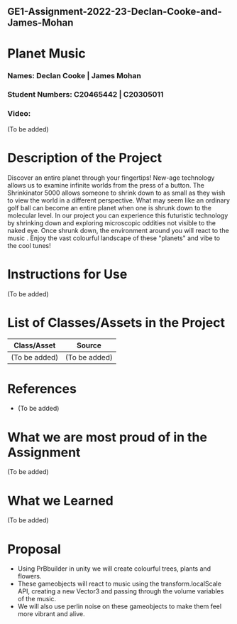 ## GE1-Assignment-2022-23-Declan-Cooke-and-James-Mohan

# Planet Music

### Names: Declan Cooke | James Mohan

### Student Numbers: C20465442 | C20305011

### Video: 
(To be added)

# Description of the Project
Discover an entire planet through your fingertips! New-age technology allows us to examine infinite worlds from the press of a button. The Shrinkinator 5000 allows someone to shrink down to as small as they wish to view the world in a different perspective. What may seem like an ordinary golf ball can become an entire planet when one is shrunk down to the molecular level. In our project you can experience this futuristic technology by shrinking down and exploring microscopic oddities not visible to the naked eye.  Once shrunk down, the environment around you will react to the music . Enjoy the vast colourful landscape of these "planets" and vibe to the cool tunes!

# Instructions for Use
(To be added)

# List of Classes/Assets in the Project
| **Class/Asset** | **Source** |
|-----------|-----------|
| (To be added) | (To be added) |

# References
* (To be added)

# What we are most proud of in the Assignment
(To be added)

# What we Learned
(To be added)

# Proposal
- Using PrBbuilder in unity we will create colourful trees, plants and flowers.
- These gameobjects will react to  music using the transform.localScale API, creating a new Vector3 and passing through the volume variables of the music.
- We will also use perlin noise on these gameobjects to make them feel more vibrant and alive.
